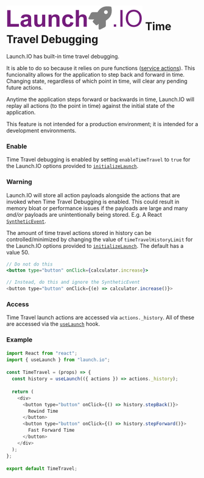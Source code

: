 # ![Launch.IO Logo](../../logo/logo-small.png) Time Travel Debugging

Launch.IO has built-in time travel debugging.

It is able to do so because it relies on pure functions ([service actions](./service.md)). This funcionality allows for the application to step back and forward in time. Changing state, regardless of which point in time, will clear any pending future actions.

Anytime the application steps forward or backwards in time, Launch.IO will replay all actions (to the point in time) against the initial state of the application.

This feature is not intended for a production environment; it is intended for a development environments.

### Enable

Time Travel debugging is enabled by setting `enableTimeTravel` to `true` for the Launch.IO options provided to [`initializeLaunch`](./initializeLaunch.md).

### Warning

Launch.IO will store all action payloads alongside the actions that are invoked when Time Travel Debugging is enabled. This could result in memory bloat or performance issues if the payloads are large and many _and/or_ payloads are unintentionally being stored. E.g. A React [`SyntheticEvent`](https://reactjs.org/docs/events.html).

The amount of time travel actions stored in history can be controlled/minimized by changing the value of `timeTravelHistoryLimit` for the Launch.IO options provided to [`initializeLaunch`](./initializeLaunch.md). The default has a value 50.

```jsx
// Do not do this
<button type="button" onClick={calculator.increase}>
```

```javascript
// Instead, do this and ignore the SyntheticEvent
<button type="button" onClick={(e) => calculator.increase()}>
```

### Access

Time Travel launch actions are accessed via `actions._history`. All of these are accessed via the [`useLaunch`](./useLaunch.md) hook.

### Example

```javascript
import React from "react";
import { useLaunch } from "launch.io";

const TimeTravel = (props) => {
  const history = useLaunch(({ actions }) => actions._history);

  return (
    <div>
      <button type="button" onClick={() => history.stepBack()}>
        Rewind Time
      </button>
      <button type="button" onClick={() => history.stepForward()}>
        Fast Forward Time
      </button>
    </div>
  );
};

export default TimeTravel;
```
